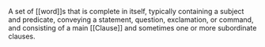 A set of [[word]]s that is complete in itself, typically containing a subject and predicate, conveying a statement, question, exclamation, or command, and consisting of a main [[Clause]] and sometimes one or more subordinate clauses.